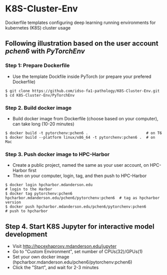 # K8S-Cluster-Env
Dockerfile templates configuring deep learning running environments for kubernetes (K8S) cluster usage

## Following illustration based on the user account *pchen6* with *PyTorchEnv*
### Step 1: Prepare Dockerfile
* Use the template Dockfile inside PyTorch (or prepare your prefered Dockerfile)
```
$ git clone https://github.com/idso-fa1-pathology/K8S-Cluster-Env.git
$ cd K8S-Cluster-Env/PyTorchEnv
```
### Step 2. Build docker image
* Build docker image from Dockerfile (choose based on your computer), can take long (10-20 minutes)
```
$ docker build -t pytorchenv:pchen6 .                          # on T6
$ docker build --platform linux/x86_64 -t pytorchenv:pchen6 .  # on Mac
```
### Step 3. Push docker image to HPC-Harbor
* Create a public project, named the same as your user account, on HPC-Harbor first
* Then on your computer, login, tag, and then push to HPC-Harbor
```
$ docker login hpcharbor.mdanderson.edu                                           # login to the Harbor
$ docker tag pytorchenv:pchen6 hpcharbor.mdanderson.edu/pchen6/pytorchenv:pchen6  # tag as hpcharbor version
$ docker push hpcharbor.mdanderson.edu/pchen6/pytorchenv:pchen6                   # push to hpcharbor
```
## Step 4. Start K8S Jupyter for interactive model development
* Visit http://hpcexhaproxy.mdanderson.edu/jupyter
* Go to "Custom Environment", set number of CPUs(32)/GPUs(1)
* Set your own docker image (hpcharbor.mdanderson.edu/pchen6/pytorchenv:pchen6)
* Click the "Start", and wait for 2-3 minutes